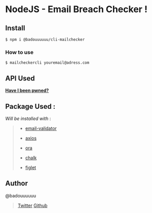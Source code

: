 # NodeJS - Email Breach Checker !

## Install

```shell
$ npm i @badouuuuuu/cli-mailchecker
```

### How to use

```shell
$ mailcheckercli youremail@adress.com
```

## API Used

[**Have I been pwned?**](https://haveibeenpwned.com)


## Package Used :
_Will be installed with_ :

>-  [email-validator](https://www.npmjs.com/package/email-validator)
>
>-  [axios](https://www.npmjs.com/package/axios)
>
>-  [ora](https://www.npmjs.com/package/ora)
>
>-  [chalk](https://www.npmjs.com/package/chalk)
> 
>-   [figlet](https://www.npmjs.com/package/figlet)

## Author
@badouuuuuu
> [Twitter](https://twitter.com/badouuuuuu)
> [Github](https://github.com/badouuuuuu)
